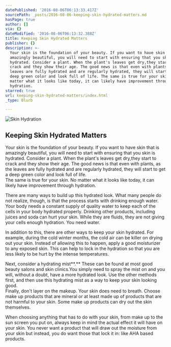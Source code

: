 ```yaml
---
datePublished: '2016-08-06T06:13:33.417Z'
sourcePath: _posts/2016-08-06-keeping-skin-hydrated-matters.md
hasPage: true
author: []
via: {}
dateModified: '2016-08-06T06:13:32.388Z'
title: Keeping Skin Hydrated Matters
publisher: {}
description: >-
  Your skin is the foundation of your beauty. If you want to have skin that is
  amazingly beautiful, you will need to start with ensuring that you skin is
  hydrated. Consider a plant. When the plant's leaves get dry,they start to
  crack and they show their age. The good news is that even with plants, as the
  leaves are fully hydrated and are regularly hydrated, they will start to get a
  deep green color and look full of life. The same is true for your skin. No
  matter what it looks like today, it can likely have improvement through
  hydration.
starred: true
url: keeping-skin-hydrated-matters/index.html
_type: Blurb

---
```

![Skin Hydration](https://the-grid-user-content.s3-us-west-2.amazonaws.com/9b8259dc-aabf-427b-be57-35471d2dc676.jpg)

## Keeping Skin Hydrated Matters

Your skin is the foundation of your beauty. If you want to have skin that is amazingly beautiful, you will need to start with ensuring that you skin is hydrated. Consider a plant. When the plant's leaves get dry,they start to crack and they show their age. The good news is that even with plants, as the leaves are fully hydrated and are regularly hydrated, they will start to get a deep green color and look full of life.  
The same is true for your skin. No matter what it looks like today, it can likely have improvement through hydration.

There are many ways to build up this hydrated look. What many people do not realize, though, is that the process starts with drinking enough water. Your body needs a constant supply of quality water to keep each of the cells in your body hydrated properly. Drinking other products, including juices and soda can hurt your skin. While they are fluids, they are not giving your cells enough hydration. You need water.

In addition to this, there are other ways to keep your skin hydrated. For example, during the cold winter months, the cold air can be killer on drying out your skin. Instead of allowing this to happen, apply a good moisturizer to any exposed skin. This can help to lock in the hydration so that you are less likely to be hurt by the intense temperatures.

Next, consider a hydrating mist**.** These can be found at most good beauty salons and skin clinics.You simply need to spray the mist on and you will, without a doubt, have a more hydrated look. Use the other methods first, and then use this hydrating mist as a way to keep your skin looking good.  
Finally, don't layer on the makeup. Your skin does need to breath. Choose make up products that are mineral or at least made up of products that are not harmful to your skin. Some make up products can dry out the skin themselves.

When choosing anything that has to do with your skin, from make up to the sun screen you put on, always keep in mind the actual effect it will have on your skin. You never want a product that will draw out the moisture from your skin but instead, you do want those that lock it in: like AHA based products.